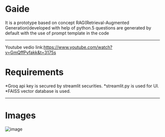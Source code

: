 # Gaide
It is a prototype based on concept RAG(Retrieval-Augmented Generation)developed with help of python.5 questions are generated by default with the use of prompt template in the code<hr>
Youtube vedio link:https://www.youtube.com/watch?v=GmQffPyfakk&t=3175s
# Requirements
*Groq api key is secured by streamlit securities.
*streamlit.py is used for UI.
*FAISS vector database is used.<hr>
# Images
![image](https://github.com/user-attachments/assets/ed36941b-088e-41f5-8d60-099e0509b0c1)

